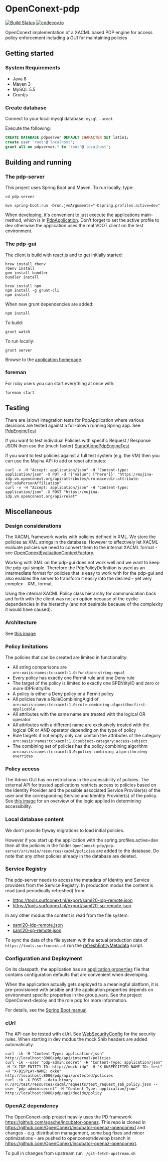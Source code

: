 # OpenConext-pdp

[![Build Status](https://travis-ci.org/OpenConext/OpenConext-pdp.svg)](https://travis-ci.org/OpenConext/OpenConext-pdp)
[![codecov.io](https://codecov.io/github/OpenConext/OpenConext-pdp/coverage.svg)](https://codecov.io/github/OpenConext/OpenConext-pdp)

OpenConext implementation of a XACML based PDP engine for access policy enforcement including a GUI for maintaining policies

## Getting started

### System Requirements

- Java 8
- Maven 3
- MySQL 5.5
- Gruntjs

### Create database

Connect to your local mysql database: `mysql -uroot`

Execute the following:

```sql
CREATE DATABASE pdpserver DEFAULT CHARACTER SET latin1;
create user 'root'@'localhost';
grant all on pdpserver.* to 'root'@'localhost';
```

## Building and running

### The pdp-server

This project uses Spring Boot and Maven. To run locally, type:

    cd pdp-server

    mvn spring-boot:run -Drun.jvmArguments="-Dspring.profiles.active=dev"

When developing, it's convenient to just execute the applications main-method, which is in [PdpApplication](pdp-server/src/main/java/pdp/PdpApplication.java). Don't forget
to set the active profile to dev otherwise the application uses the real VOOT client on the test environment.

### The pdp-gui

The client is build with react.js and to get initially started:

    brew install rbenv
    rbenv install
    gem install bundler
    bundler install

    brew install npm
    npm install -g grunt-cli
    npm install

When new grunt dependencies are added:

    npm install

To build:

    grunt watch

To run locally:

    grunt server

Browse to the [application homepage](http://localhost:8001/).

### foreman

For ruby users you can start everything at once with:

    foreman start

## Testing

There are (slow) integration tests for PdpApplication where various decisions are tested against a full-blown running Spring app. See [PdpEngineTest](pdp-server/src/test/java/pdp/PdpEngineTest.java)

If you want to test individual Policies with specific Request / Response JSON then use the (much faster) [StandAlonePdpEngineTest](pdp-server/src/test/java/pdp/StandAlonePdpEngineTest.java)

If you want to test policies against a full test system (e.g. the VM) then you can use the Mujina API to add or reset attributes:

    curl -v -H "Accept: application/json" -H "Content-type: application/json" -X PUT -d '{"value": ["hero"]}' "https://mujina-idp.vm.openconext.org/api/attributes/urn:mace:dir:attribute-def:eduPersonAffiliation"
    curl -v -H "Accept: application/json" -H "Content-type: application/json" -X POST "https://mujina-idp.vm.openconext.org/api/reset"

## Miscellaneous

### Design considerations

The XACML framework works with policies defined in XML. We store the policies as XML strings in the database. However to
effectively let XACML evaluate policies we need to convert them to the internal XACML format - see [OpenConextEvaluationContextFactory](pdp-server/src/main/java/pdp/xacml/OpenConextEvaluationContextFactory.java).

Working with XML on the pdp-gui does not work well and we want to keep the pdp-gui simple. Therefore the PdpPolicyDefinition is used as an
intermediate format for policies that is easy to work with for the pdp-gui and also enables the server to transform
it easily into the desired - yet very complex - XML format.

Using the internal XACML Policy class hierarchy for communication back and forth with the client was not an option because
of the cyclic dependencies in the hierarchy (and not desirable because of the complexity it would have caused).

### Architecture

See [this image](https://raw.githubusercontent.com/OpenConext/OpenConext-pdp/master/pdp-gui/src/images/authz_poc.001.png)

### Policy limitations

The policies that can be created are limited in functionality:

* All string comparisons are `urn:oasis:names:tc:xacml:1.0:function:string-equal`
* Every policy has exactly one Permit rule and one Deny rule
* The target of the policy is limited to exactly one SPENtityID and zero or more IDPEntityIDs
* A policy is either a Deny policy or a Permit policy
* All policies have a RuleCombiningAlgId of `urn:oasis:names:tc:xacml:1.0:rule-combining-algorithm:first-applicable`
* All attributes with the same name are treated with the logical OR operator
* All attributes with a different name are exclusively treated with the logical OR or AND operator depending on the type of policy
* Rule targets if not empty only can contain the attributes of the category `urn:oasis:names:tc:xacml:1.0:subject-category:access-subject`
* The combining set of policies has the policy combining algorithm `urn:oasis:names:tc:xacml:3.0:policy-combining-algorithm:deny-overrides`

### Policy access

The Admin GUI has no restrictions in the accessibility of policies. The external API for trusted applications restricts access to policies based on the Identity Provider
and the possible associated Service Provider(s) of the user and the corresponding Service and Identity Provider(s) of the policy. See
 [this image](https://raw.githubusercontent.com/OpenConext/OpenConext-pdp/master/pdp-gui/src/images/PdP_policies_access.001.jpeg) for an overview of the logic applied in determining accessibility.

### Local database content

We don't provide flyway migrations to load initial policies. 

However if you start up the application with the spring.profiles.active=dev then all the policies
in the folder `OpenConext-pdp/pdp-server/src/main/resources/xacml/policies` are added to the database. Do note that any other policies already in the database are deleted.

### Service Registry

The pdp-server needs to access the metadata of Identity and Service providers from the Service Registry. In production modus the content is read (and periodically refreshed) from:

* https://tools.surfconext.nl/export/saml20-idp-remote.json
* https://tools.surfconext.nl/export/saml20-sp-remote.json

In any other modus the content is read from the file system:

* [saml20-idp-remote.json](pdp-server/src/main/resources/service-registry/saml20-idp-remote.json)
* [saml20-sp-remote.json](pdp-server/src/main/resources/service-registry/saml20-sp-remote.json)

To sync the data of the file system with the actual production data of `https://tools.surfconext.nl` run the [refreshEntityMetadata](pdp-server/scripts/refreshEntityMetadata.sh) script.

### Configuration and Deployment

On its classpath, the application has an [application.properties](pdp-server/src/main/resources/application.properties) file that
contains configuration defaults that are convenient when developing.

When the application actually gets deployed to a meaningful platform, it is pre-provisioned with ansible and the application.properties depends on
environment specific properties in the group_vars. See the project OpenConext-deploy and the role pdp for more information.

For details, see the [Spring Boot manual](http://docs.spring.io/spring-boot/docs/1.2.1.RELEASE/reference/htmlsingle/).

### cUrl

The API can be tested with cUrl. See [WebSecurityConfig](pdp-server/src/main/java/pdp/WebSecurityConfig.java) for the security rules. When starting in dev modus
the mock Shib headers are added automatically.

```
curl -ik -H "Content-Type: application/json" http://localhost:8080/pdp/api/internal/policies
curl -ik --user "pdp-admin:secret" -H "Content-Type: application/json" -H "X-IDP-ENTITY-ID: http://mock-idp" -H "X-UNSPECIFIED-NAME-ID: test" -H "X-DISPLAY-NAME: okke" http://localhost:8080/pdp/api/protected/policies
curl -ik -X POST --data-binary @./src/test/resources/xacml/requests/test_request_sab_policy.json --user "pdp-admin:secret" -H "Content-Type: application/json" http://localhost:8080/pdp/api/decide/policy
```

### OpenAZ dependency

The OpenConext-pdp project heavily uses the PD framework https://github.com/apache/incubator-openaz. This repo is cloned in 
https://github.com/OpenConext/incubator-openaz-openconext and changes - e.g. distribution management, some bug fixes and minor optimizations - are
pushed to openconext/develop branch in https://github.com/OpenConext/incubator-openaz-openconext.

To pull in changes from upstream run `./git-fetch-upstream.sh`
